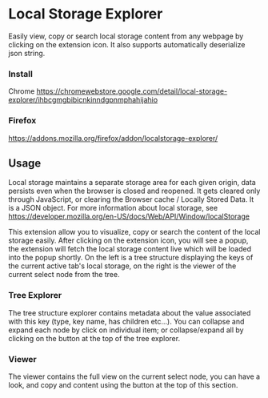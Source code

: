 # Local Storage Explorer
Easily view, copy or search local storage content from any webpage by clicking on the extension icon. It also supports automatically deserialize json string.

### Install
Chrome
https://chromewebstore.google.com/detail/local-storage-explorer/ihbcgmgbibicnkinndgpnmphahijahio

### Firefox
https://addons.mozilla.org/firefox/addon/localstorage-explorer/


## Usage
Local storage maintains a separate storage area for each given origin, data persists even when the browser is closed and reopened. It gets cleared only through JavaScript, or clearing the Browser cache / Locally Stored Data. It is a JSON object. For more information about local storage, see https://developer.mozilla.org/en-US/docs/Web/API/Window/localStorage

This extension allow you to visualize, copy or search the content of the local storage easily. After clicking on the extension icon, you will see a popup, the extension will fetch the local storage content live which will be loaded into the popup shortly. On the left is a tree structure displaying the keys of the current active tab's local storage, on the right is the viewer of the current select node from the tree.

### Tree Explorer
The tree structure explorer contains metadata about the value associated with this key (type, key name, has children etc...). You can collapse and expand each node by click on individual item; or collapse/expand all by clicking on the button at the top of the tree explorer.

### Viewer
The viewer contains the full view on the current select node, you can have a look, and copy and content using the button at the top of this section.
